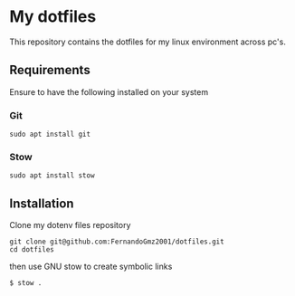 # My dotfiles
This repository contains the dotfiles for my linux environment across pc's.

## Requirements 
Ensure to have the following installed on your system

### Git
```
sudo apt install git
```
### Stow
```
sudo apt install stow
```
## Installation 
Clone my dotenv files repository

```
git clone git@github.com:FernandoGmz2001/dotfiles.git
cd dotfiles 
```

then use GNU stow to create symbolic links 
```
$ stow . 
```
